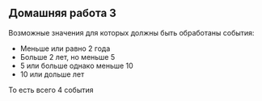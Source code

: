 ## Домашняя работа 3

Возможные значения для которых должны быть обработаны события:

- Меньше или равно 2 года
- Больше 2 лет, но меньше 5
- 5 или больше однако меньше 10
- 10 или дольше лет

То есть всего 4 события
